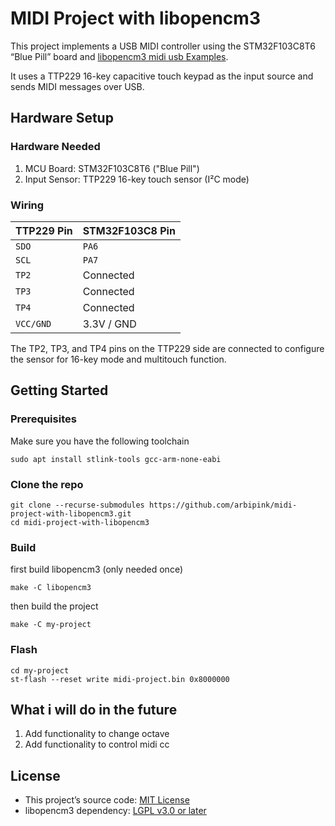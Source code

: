# MIDI Project with libopencm3

This project implements a USB MIDI controller using the STM32F103C8T6 “Blue Pill” board and [libopencm3 midi usb Examples](https://github.com/libopencm3/libopencm3-examples/tree/master/examples/stm32/f4/stm32f4-discovery/usb_midi).

It uses a TTP229 16-key capacitive touch keypad as the input source and sends MIDI messages over USB.

## Hardware Setup

### Hardware Needed
1. MCU Board: STM32F103C8T6 ("Blue Pill")
2. Input Sensor: TTP229 16-key touch sensor (I²C mode)

### Wiring
| TTP229 Pin | STM32F103C8 Pin |
| ---------- | --------------- |
| `SDO`      | `PA6`           |
| `SCL`      | `PA7`           |
| `TP2`      | Connected       |
| `TP3`      | Connected       |
| `TP4`      | Connected       |
| `VCC/GND`  | 3.3V / GND      |

The TP2, TP3, and TP4 pins on the TTP229 side are connected to configure the sensor for 16-key mode and multitouch function.

## Getting Started
### Prerequisites
Make sure you have the following toolchain
```
sudo apt install stlink-tools gcc-arm-none-eabi
```
### Clone the repo
```
git clone --recurse-submodules https://github.com/arbipink/midi-project-with-libopencm3.git
cd midi-project-with-libopencm3
```
### Build
first build libopencm3 (only needed once)
```
make -C libopencm3
```

then build the project
```
make -C my-project
```
### Flash
```
cd my-project
st-flash --reset write midi-project.bin 0x8000000
```

## What i will do in the future
1. Add functionality to change octave
2. Add functionality to control midi cc

## License

- This project’s source code: [MIT License](./LICENSE)  
- libopencm3 dependency: [LGPL v3.0 or later](https://www.gnu.org/licenses/lgpl-3.0.html)  
